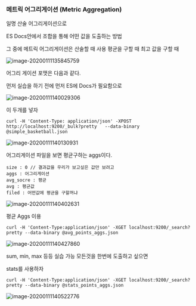 ### 메트릭 어그리게이션 (Metric Aggregation)

일명 산술 어그리게이션으로

ES Docs안에서 조합을 통해 어떤 값을 도출하는 방법

그 중에 메트릭 어그리게이션은 산술할 때 사용 평균을 구할 때 최고 값을 구할 때 

![image-20200111135845759](D:\Study\StudyDocs\Document\Server\DataScience\image\image-20200111135845759.png)

어그리 게이션 포맷은 다음과 같다.

먼저 실습을 하기 전에 먼저 ES에 Docs가 필요함으로 

![image-20200111140029306](D:\Study\StudyDocs\Document\Server\DataScience\image\image-20200111140029306.png)

이 두개를 넣자

```
curl -H 'Content-Type: application/json' -XPOST http://localhost:9200/_bulk?pretty   --data-binary @simple_basketball.json
```

![image-20200111140130931](D:\Study\StudyDocs\Document\Server\DataScience\image\image-20200111140130931.png)

어그리게이션 파일을 보면 평균구하는 aggs이다.

```
size : 0 // 결과값을 우리가 보고싶은 값만 보려고
aggs : 어그리게이션
avg_socre : 평균
avg : 평균값
filed : 어떤값에 평균을 구할꺼냐
```

![image-20200111140402631](D:\Study\StudyDocs\Document\Server\DataScience\image\image-20200111140402631.png)

평균 Aggs 이용

```` 
curl -H 'Content-Type:application/json' -XGET localhost:9200/_search?pretty --data-binary @avg_points_aggs.json
````

![image-20200111140427860](D:\Study\StudyDocs\Document\Server\DataScience\image\image-20200111140427860.png)

sum, min, max 등등 실습 가능 모든것을 한번에 도출하고 싶으면

stats를 사용하자

```
curl -H 'Content-Type:application/json' -XGET localhost:9200/_search?pretty --data-binary @stats_points_aggs.json
```

![image-20200111140522776](D:\Study\StudyDocs\Document\Server\DataScience\image\image-20200111140522776.png)


